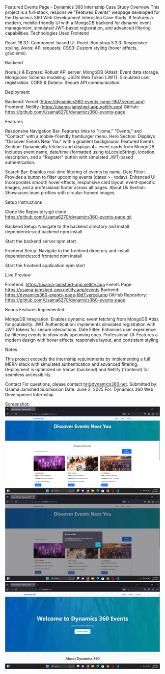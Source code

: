 Featured Events Page - Dynamics 360 Internship Case Study Overview This project is a full-stack, responsive "Featured Events" webpage developed for the Dynamics 360 Web Development Internship Case Study. It features a modern, mobile-friendly UI with a MongoDB backend for dynamic event management, simulated JWT-based registration, and advanced filtering capabilities. Technologies Used Frontend

React 18.3.1: Component-based UI. React-Bootstrap 5.3.3: Responsive styling. Axios: API requests. CSS3: Custom styling (hover effects, gradients).

Backend

Node.js & Express: Robust API server. MongoDB (Atlas): Event data storage. Mongoose: Schema modeling. JSON Web Token (JWT): Simulated user registration. CORS & Dotenv: Secure API communication.

Deployment

Backend: Vercel (https://dynamics360-events-page-l9d7.vercel.app) Frontend: Netlify (https://usama-jamshed-app.netlify.app) GitHub: https://github.com/Usama6270/dynamics360-events-page

Features

Responsive Navigation Bar: Features links to "Home," "Events," and "Contact" with a mobile-friendly hamburger menu. Hero Section: Displays "Discover Events Near You" with a gradient background. Featured Events Section: Dynamically fetches and displays 4+ event cards from MongoDB. Includes event name, date/time (formatted using toLocaleString), location, description, and a "Register" button with simulated JWT-based authentication.

Search Bar: Enables real-time filtering of events by name. Date Filter: Provides a button to filter upcoming events (dates >= today). Enhanced UI: Incorporates smooth hover effects, responsive card layout, event-specific images, and a professional footer across all pages. About Us Section: Showcases team profiles with circular-framed images.

Setup Instructions

Clone the Repository:git clone https://github.com/Usama6270/dynamics360-events-page.git

Backend Setup: Navigate to the backend directory and install dependencies:cd backend npm install

Start the backend server:npm start

Frontend Setup: Navigate to the frontend directory and install dependencies:cd frontend npm install

Start the frontend application:npm start

Live Preview

Frontend: https://usama-jamshed-app.netlify.app Events Page: https://usama-jamshed-app.netlify.app/events Backend: https://dynamics360-events-page-l9d7.vercel.app GitHub Repository: https://github.com/Usama6270/dynamics360-events-page

Bonus Features Implemented

MongoDB Integration: Enables dynamic event fetching from MongoDB Atlas for scalability. JWT Authentication: Implements simulated registration with JWT tokens for secure interactions. Date Filter: Enhances user experience by filtering events to show only upcoming ones. Professional UI: Features a modern design with hover effects, responsive layout, and consistent styling.

Notes

This project exceeds the internship requirements by implementing a full MERN stack with simulated authentication and advanced filtering. Deployment is optimized on Vercel (backend) and Netlify (frontend) for seamless accessibility.

Contact For questions, please contact hr@dynamics360.net. Submitted by: Usama Jamshed Submission Date: June 2, 2025 For: Dynamics 360 Web Development Internship

Screenshot:
![alt text](image-1.png)
![alt text](image-2.png)
![alt text](image.png)
